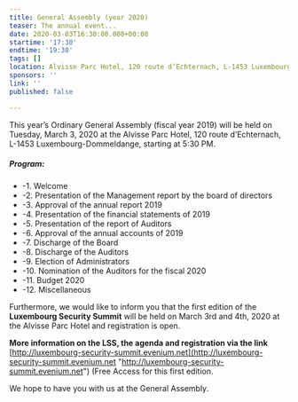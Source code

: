```yaml
---
title: General Assembly (year 2020)
teaser: The annual event...
date: 2020-03-03T16:30:00.000+00:00
startime: '17:30'
endtime: '19:30'
tags: []
location: Alvisse Parc Hotel, 120 route d’Echternach, L-1453 Luxembourg-Dommeldange
sponsors: ''
link: ''
published: false

---
```

This year’s Ordinary General Assembly (fiscal year 2019) will be held on Tuesday, March 3, 2020 at the Alvisse Parc Hotel, 120 route d’Echternach, L-1453 Luxembourg-Dommeldange, starting at 5:30 PM.

##### Program:

* -1.	Welcome  
* -2.	Presentation of the Management report by the board of directors 
* -3.	Approval of the annual report 2019 
* -4.	Presentation of the financial statements of 2019
* -5.	Presentation of the report of Auditors 
* -6.	Approval of the annual accounts of 2019 
* -7.	Discharge of the Board 
* -8.	Discharge of the Auditors 
* -9.	Election of Administrators 
* -10.	Nomination of the Auditors for the fiscal 2020 
* -11.	Budget 2020 
* -12.	Miscellaneous  

Furthermore, we would like to inform you that the first edition of the **Luxembourg Security Summit** will be held on March 3rd and 4th, 2020 at the Alvisse Parc Hotel and registration is open. 

**More information on the LSS, the agenda and registration via the link** [http://luxembourg-security-summit.evenium.net](http://luxembourg-security-summit.evenium.net "http://luxembourg-security-summit.evenium.net") (Free Access for this first edition.

We hope to have you with us at the General Assembly.